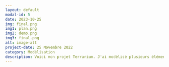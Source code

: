 ```yaml
---
layout: default
modal-id: 5
date: 2023-10-25
img: final.png
img1: plan.png
img2: demo.png
img3: final.png
alt: image-alt
project-date: 25 Novembre 2022
category: Modélisation
description: Voici mon projet Terrarium. J'ai modélisé plusieurs éléments dans ce projet et fait des textures pour nos éléments présent dans la scène.
---
```

